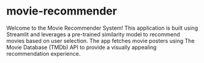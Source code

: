 # movie-recommender
Welcome to the Movie Recommender System! This application is built using Streamlit and leverages a pre-trained similarity model to recommend movies based on user selection. The app fetches movie posters using The Movie Database (TMDb) API to provide a visually appealing recommendation experience.
